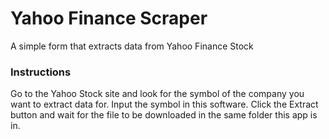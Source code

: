 # Yahoo Finance Scraper
A simple form that extracts data from Yahoo Finance Stock

### Instructions

Go to the Yahoo Stock site and look for the symbol of the company you want to extract data for.
Input the symbol in this software.
Click the Extract button and wait for the file to be downloaded in the same folder this app is in.
